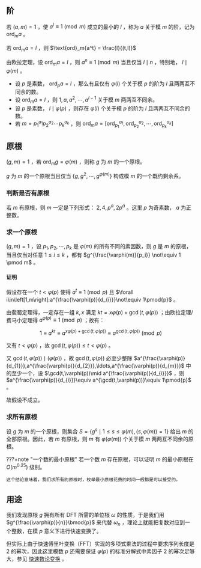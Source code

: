 ## 阶

若 $(a,m)=1$ ，使 $a^l \equiv 1 \pmod m$ 成立的最小的 $l$ ，称为 $a$ 关于模 $m$ 的阶，记为 $\text{ord}_ma$ 。

若 $\text{ord}_ma=l$ ，则 $\text{ord}_m{a^t} = \frac{l}{(t,l)}$ 

由欧拉定理，设 $\text{ord}_ma=l$ ，则 $a^n \equiv 1 \pmod m$ 当且仅当 $l \mid n$ ，特别地， $l \mid \varphi(m)$ 。

- 设 $p$ 是素数， $\text{ord}_pa=l$ ，那么有且仅有 $\varphi(l)$ 个关于模 $p$ 的阶为 $l$ 且两两互不同余的数。
- 设 $\text{ord}_ma=l$ ，则 $1, a, a^2, \cdots, a^{l-1}$ 关于模 $m$ 两两互不同余。
- 设 $p$ 是素数， $l \mid \varphi(p)$ ，则存在 $\varphi(l)$ 个关于模 $p$ 的阶为 $l$ 且两两互不同余的数。
- 若 $m=p_1^{a_1}p_2^{a_2}\cdots p_k^{a_k}$ ，则 $\text{ord}_ma = [\text{ord}_{p_1}^{a_1}, \text{ord}_{p_2}^{a_2}, \cdots, \text{ord}_{p_k}^{a_k}]$ 

## 原根

 $(g, m)=1$ ，若 $\text{ord}_mg = \varphi(m)$ ，则称 $g$ 为 $m$ 的一个原根。

 $g$ 为 $m$ 的一个原根当且仅当 $\{g, g^2, \cdots, g^{\varphi(m)}\}$ 构成模 $m$ 的一个既约剩余系。

### 判断是否有原根

若 $m$ 有原根，则 $m$ 一定是下列形式： $2, 4, p^a, 2p^a$ 。这里 $p$ 为奇素数， $a$ 为正整数。

### 求一个原根

 $(g,m) =1$ ，设 $p_1, p_2, \cdots, p_k$ 是 $\varphi(m)$ 的所有不同的素因数，则 $g$ 是 $m$ 的原根，当且仅当对任意 $1 \leq i \leq k$ ，都有 $g^{\frac{\varphi(m)}{p_i}} \not\equiv 1 \pmod m$ 。

#### 证明

假设存在一个 $t<\varphi(p)$ 使得 $a^t\equiv 1\pmod{p}$ 且 $\forall i\in\left[1,m\right]:a^{\frac{\varphi(p)}{d_{i}}}\not\equiv 1\pmod{p}$ 。

由裴蜀定理得，一定存在一组 $k,x$ 满足 $kt=x\varphi(p)+\gcd(t,\varphi(p))$ ；由欧拉定理/费马小定理得 $a^{\varphi(p)}\equiv 1\pmod{p}$ ；故有：

$$
1\equiv a^{kt}\equiv a^{x\varphi(p)+\gcd(t,\varphi(p))}\equiv a^{\gcd(t,\varphi(p))}\pmod{p}
$$

又有 $t<\varphi(p)$ ，故 $\gcd(t,\varphi(p))\leqslant t<\varphi(p)$ 。

又 $\gcd(t,\varphi(p))\mid(\varphi(p))$ ，故 $\gcd(t,\varphi(p))$ 必至少整除 $a^{\frac{\varphi(p)}{d_{1}}},a^{\frac{\varphi(p)}{d_{2}}},\ldots,a^{\frac{\varphi(p)}{d_{m}}}$ 中的至少一个，设 $\gcd(t,\varphi(p))\mid a^{\frac{\varphi(p)}{d_{i}}}$ ，则 $a^{\frac{\varphi(p)}{d_{i}}}\equiv a^{\gcd(t,\varphi(p))}\equiv 1\pmod{p}$ 。

故假设不成立。

### 求所有原根

设 $g$ 为 $m$ 的一个原根，则集合 $S = \{g^s \mid 1 \leq s \leq \varphi(m), (s, \varphi(m)) = 1\}$ 给出 $m$ 的全部原根。因此，若 $m$ 有原根，则 $m$ 有 $\varphi(\varphi(m))$ 个关于模 $m$ 两两互不同余的原根。

???+note "一个数的最小原根"
    若一个数 $m$ 存在原根，可以证明 $m$ 的最小原根在 $O(m^{0.25})$ 级别。
    
    这个结论意味着，我们求所有的原根时，枚举最小原根花费的时间一般都是可以接受的。

## 用途

我们发现原根 $g$ 拥有所有 DFT 所需的单位根 $\omega$ 的性质，于是我们用 $g^{\frac{\varphi(p)}{n}}\bmod{p}$ 来代替 $\omega_{n}$ ，理论上就能把复数对应到一个整数，在模 $p$ 意义下进行快速变换了。

但实际上由于快速傅里叶变换（FFT）实现的多项式乘法的过程中要求序列长度是 $2$ 的幂次，因此这里模数 $p$ 还需要保证 $\varphi(p)$ 的标准分解式中素因子 $2$ 的幂次足够大，参见 [快速数论变换](./poly/ntt.md) 。
